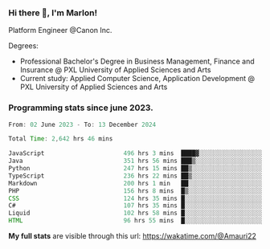 
### Hi there 👋, I'm Marlon!

Platform Engineer @Canon Inc.

Degrees: 
- Professional Bachelor's Degree in Business Management, Finance and Insurance @ PXL University of Applied Sciences and Arts
- Current study: Applied Computer Science, Application Development @ PXL University of Applied Sciences and Arts

### Programming stats since june 2023.
<!--START_SECTION:waka-->

```java
From: 02 June 2023 - To: 13 December 2024

Total Time: 2,642 hrs 46 mins

JavaScript                      496 hrs 3 mins  ████▓░░░░░░░░░░░░░░░░░░░░   18.42 %
Java                            351 hrs 56 mins ███▒░░░░░░░░░░░░░░░░░░░░░   13.07 %
Python                          247 hrs 15 mins ██▒░░░░░░░░░░░░░░░░░░░░░░   09.18 %
TypeScript                      236 hrs 22 mins ██▒░░░░░░░░░░░░░░░░░░░░░░   08.78 %
Markdown                        200 hrs 1 min   ██░░░░░░░░░░░░░░░░░░░░░░░   07.43 %
PHP                             156 hrs 8 mins  █▒░░░░░░░░░░░░░░░░░░░░░░░   05.80 %
CSS                             124 hrs 35 mins █░░░░░░░░░░░░░░░░░░░░░░░░   04.63 %
C#                              107 hrs 35 mins █░░░░░░░░░░░░░░░░░░░░░░░░   04.00 %
Liquid                          102 hrs 58 mins █░░░░░░░░░░░░░░░░░░░░░░░░   03.82 %
HTML                            96 hrs 55 mins  █░░░░░░░░░░░░░░░░░░░░░░░░   03.60 %
```

<!--END_SECTION:waka-->
**My full stats** are visible through this url: https://wakatime.com/@Amauri22
